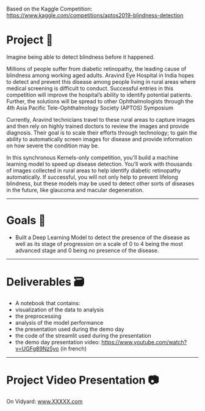 Based on the Kaggle Competition: https://www.kaggle.com/competitions/aptos2019-blindness-detection

#  __Project__ 🚧

Imagine being able to detect blindness before it happened.

Millions of people suffer from diabetic retinopathy, the leading cause of blindness among working aged adults. Aravind Eye Hospital in India hopes to detect and prevent this disease among people living in rural areas where medical screening is difficult to conduct. Successful entries in this competition will improve the hospital’s ability to identify potential patients. Further, the solutions will be spread to other Ophthalmologists through the 4th Asia Pacific Tele-Ophthalmology Society (APTOS) Symposium

Currently, Aravind technicians travel to these rural areas to capture images and then rely on highly trained doctors to review the images and provide diagnosis. Their goal is to scale their efforts through technology; to gain the ability to automatically screen images for disease and provide information on how severe the condition may be.

In this synchronous Kernels-only competition, you'll build a machine learning model to speed up disease detection. You’ll work with thousands of images collected in rural areas to help identify diabetic retinopathy automatically. If successful, you will not only help to prevent lifelong blindness, but these models may be used to detect other sorts of diseases in the future, like glaucoma and macular degeneration.

----------------

# __Goals__ 🎯

* Built a Deep Learning Model to detect the presence of the disease as well as its stage of progression on a scale of 0 to 4 being the most advanced stage and 0 being no presence of the disease.

----------------

# __Deliverables__ 🗃

 * A notebook that contains: 
  * visualization of the data to analysis
  * the preprocessing
  * analysis of the model performance
 * the presentation used during the demo day
 * the code of the streamlit used during the presentation
 * the demo day presentation video: https://www.youtube.com/watch?v=UGFg89Nz5yo (in french)
----------------

# __Project Video Presentation__ 📷

On Vidyard: www.XXXXX.com
